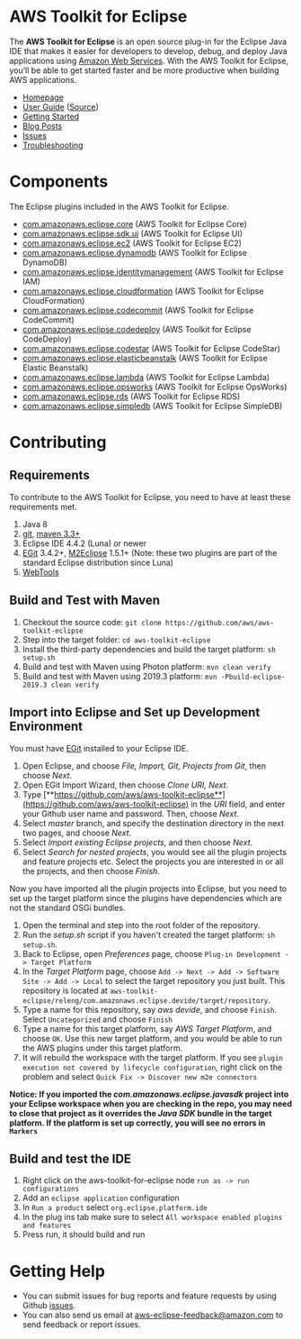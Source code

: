 AWS Toolkit for Eclipse
=======================

The **AWS Toolkit for Eclipse** is an open source plug-in for the Eclipse Java IDE that makes it easier for developers to develop, debug, and deploy Java applications using [Amazon Web Services](https://aws.amazon.com/). With the AWS Toolkit for Eclipse, you’ll be able to get started faster and be more productive when building AWS applications.

* [Homepage](https://aws.amazon.com/eclipse/)
* [User Guide](http://docs.aws.amazon.com/toolkit-for-eclipse/v1/user-guide/welcome.html) ([Source](https://github.com/awsdocs/aws-toolkit-eclipse-user-guide))
* [Getting Started](http://docs.aws.amazon.com/toolkit-for-eclipse/v1/user-guide/getting-started.html)
* [Blog Posts](https://aws.amazon.com/blogs/developer/category/java/)
* [Issues](https://github.com/aws/aws-toolkit-eclipse/issues)
* [Troubleshooting](http://docs.aws.amazon.com/toolkit-for-eclipse/v1/user-guide/trouble-shooting.html)

# Components

The Eclipse plugins included in the AWS Toolkit for Eclipse.

* [com.amazonaws.eclipse.core](https://github.com/aws/aws-toolkit-eclipse/tree/master/bundles/com.amazonaws.eclipse.core) (AWS Toolkit for Eclipse Core)
* [com.amazonaws.eclipse.sdk.ui](https://github.com/aws/aws-toolkit-eclipse/tree/master/bundles/com.amazonaws.eclipse.sdk.ui) (AWS Toolkit for Eclipse UI)
* [com.amazonaws.eclipse.ec2](https://github.com/aws/aws-toolkit-eclipse/tree/master/bundles/com.amazonaws.eclipse.ec2) (AWS Toolkit for Eclipse EC2)
* [com.amazonaws.eclipse.dynamodb](https://github.com/aws/aws-toolkit-eclipse/tree/master/bundles/com.amazonaws.eclipse.dynamodb) (AWS Toolkit for Eclipse DynamoDB)
* [com.amazonaws.eclipse.identitymanagement](https://github.com/aws/aws-toolkit-eclipse/tree/master/bundles/com.amazonaws.eclipse.identitymanagement) (AWS Toolkit for Eclipse IAM)
* [com.amazonaws.eclipse.cloudformation](https://github.com/aws/aws-toolkit-eclipse/tree/master/bundles/com.amazonaws.eclipse.cloudformation) (AWS Toolkit for Eclipse CloudFormation)
* [com.amazonaws.eclipse.codecommit](https://github.com/aws/aws-toolkit-eclipse/tree/master/bundles/com.amazonaws.eclipse.codecommit) (AWS Toolkit for Eclipse CodeCommit)
* [com.amazonaws.eclipse.codedeploy](https://github.com/aws/aws-toolkit-eclipse/tree/master/bundles/com.amazonaws.eclipse.codedeploy) (AWS Toolkit for Eclipse CodeDeploy)
* [com.amazonaws.eclipse.codestar](https://github.com/aws/aws-toolkit-eclipse/tree/master/bundles/com.amazonaws.eclipse.codestar) (AWS Toolkit for Eclipse CodeStar)
* [com.amazonaws.eclipse.elasticbeanstalk](https://github.com/aws/aws-toolkit-eclipse/tree/master/bundles/com.amazonaws.eclipse.elasticbeanstalk) (AWS Toolkit for Eclipse Elastic Beanstalk)
* [com.amazonaws.eclipse.lambda](https://github.com/aws/aws-toolkit-eclipse/tree/master/bundles/com.amazonaws.eclipse.lambda) (AWS Toolkit for Eclipse Lambda)
* [com.amazonaws.eclipse.opsworks](https://github.com/aws/aws-toolkit-eclipse/tree/master/bundles/com.amazonaws.eclipse.opsworks) (AWS Toolkit for Eclipse OpsWorks)
* [com.amazonaws.eclipse.rds](https://github.com/aws/aws-toolkit-eclipse/tree/master/bundles/com.amazonaws.eclipse.rds) (AWS Toolkit for Eclipse RDS)
* [com.amazonaws.eclipse.simpledb](https://github.com/aws/aws-toolkit-eclipse/tree/master/bundles/com.amazonaws.eclipse.simpledb) (AWS Toolkit for Eclipse SimpleDB)

# Contributing

## Requirements

To contribute to the AWS Toolkit for Eclipse, you need to have at least these requirements met.

1. Java 8
2. [git](https://git-scm.com/), [maven 3.3+](https://maven.apache.org/)
3. Eclipse IDE 4.4.2 (Luna) or newer
4. [EGit](https://www.eclipse.org/egit/) 3.4.2+, [M2Eclipse](https://www.eclipse.org/m2e/) 1.5.1+ (Note: these two plugins are part of the standard Eclipse distribution since Luna)
5. [WebTools](https://www.eclipse.org/webtools/)

## Build and Test with Maven

1. Checkout the source code: ```git clone https://github.com/aws/aws-toolkit-eclipse```
2. Step into the target folder: ```cd aws-toolkit-eclipse```
3. Install the third-party dependencies and build the target platform: ```sh setup.sh```
4. Build and test with Maven using Photon platform: ```mvn clean verify```
4. Build and test with Maven using 2019.3 platform: ```mvn -Pbuild-eclipse-2019.3 clean verify```

## Import into Eclipse and Set up Development Environment

You must have [EGit](https://www.eclipse.org/egit/) installed to your Eclipse IDE.

1. Open Eclipse, and choose *File, Import, Git, Projects from Git*, then choose *Next*.
2. Open EGit Import Wizard, then choose *Clone URI, Next*.
3. Type [**https://github.com/aws/aws-toolkit-eclipse**](https://github.com/aws/aws-toolkit-eclipse) in the *URI* field, and enter your Github user name and password. Then, choose *Next*.
4. Select *master* branch, and specify the destination directory in the next two pages, and choose *Next*.
5. Select *Import existing Eclipse projects*, and then choose *Next*.
6. Select *Search for nested projects*, you would see all the plugin projects and feature projects etc. Select the projects you are interested in or all the projects, and then choose *Finish*.

Now you have imported all the plugin projects into Eclipse, but you need to set up the target platform since the plugins have dependencies which are not the standard OSGi bundles.

1. Open the terminal and step into the root folder of the repository.
2. Run the *setup.sh* script if you haven't created the target platform: ```sh setup.sh```.
3. Back to Eclipse, open *Preferences* page, choose ```Plug-in Development -> Target Platform```
4. In the *Target Platform* page, choose ```Add -> Next -> Add -> Software Site -> Add -> Local``` to select the target repository you just built. This repository is located at ```aws-toolkit-eclipse/releng/com.amazonaws.eclipse.devide/target/repository```.
5. Type a name for this repository, say *aws devide*, and choose ```Finish```. Select ```Uncategorized``` and choose ```Finish```
6. Type a name for this target platform, say *AWS Target Platform*, and choose ```OK```. Use this new target platform, and you would be able to run the AWS plugins under this target platform.
7. It will rebuild the workspace with the target platform. If you see `plugin execution not covered by lifecycle configuration`, right click on the problem and select `Quick Fix -> Discover new m2e connectors`

**Notice: If you imported the *com.amazonaws.eclipse.javasdk* project into your Eclipse workspace when you are checking in the repo, you may need to close that project as it  overrides the *Java SDK* bundle in the target platform. If the platform is set up correctly, you will see no errors in `Markers`**

## Build and test the IDE

1. Right click on the aws-toolkit-for-eclipse node `run as -> run configurations`
2. Add an `eclipse application` configuration
3. In `Run a product` select `org.eclipse.platform.ide`
4. In the plug ins tab make sure to select `All workspace enabled plugins and features`
5. Press run, it should build and run

# Getting Help

* You can submit issues for bug reports and feature requests by using Github [issues](https://github.com/aws/aws-toolkit-eclipse/issues).
* You can also send us email at <aws-eclipse-feedback@amazon.com> to send feedback or report issues.
